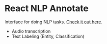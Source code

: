 # React NLP Annotate

Interface for doing NLP tasks. [Check it out here](https://workaroundonline.github.io/react-nlp-annotate/).

- Audio transcription
- Text Labeling (Entity, Classification)
